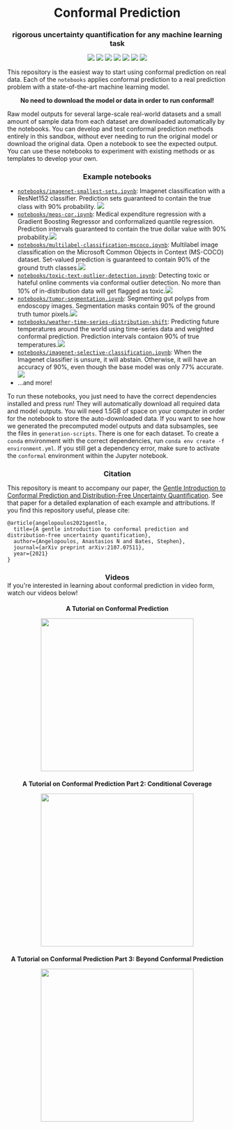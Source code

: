 <h1 align="center" style="margin-bottom:0px; border-bottom:0px; padding-bottom:0px">Conformal Prediction</h1>
<h3 align="center" style="margin-bottom:0px; border-bottom:0px; padding-bottom:0px">rigorous uncertainty quantification for any machine learning task</h3>

<p align="center">
    <a style="text-decoration:none !important;" href="https://arxiv.org/abs/2107.07511" alt="arXiv"><img src="https://img.shields.io/badge/paper-arXiv-red" /></a>
    <a style="text-decoration:none !important;" href="https://people.eecs.berkeley.edu/%7Eangelopoulos/blog/posts/gentle-intro" alt="website"><img src="https://img.shields.io/badge/website-Berkeley-yellow" /></a>
    <a style="text-decoration:none !important;" href="https://docs.conda.io/en/latest/miniconda.html" alt="package management"> <img src="https://img.shields.io/badge/conda-env-green" /></a>
    <a style="text-decoration:none !important;" href="https://opensource.org/licenses/MIT" alt="License"><img src="https://img.shields.io/badge/license-MIT-blue.svg" /></a>
    <a style="text-decoration:none !important;" href="https://www.youtube.com/watch?v=nql000Lu_iE" alt="arXiv"><img src="https://img.shields.io/youtube/views/nql000Lu_iE?style=social" /></a>
    <a style="text-decoration:none !important;" href="https://twitter.com/ml_angelopoulos?ref_src=twsrc%5Etfw" alt="package management"><img src="https://img.shields.io/twitter/follow/ml_angelopoulos?style=social" /></a>
    <a style="text-decoration:none !important;" href="https://twitter.com/stats_stephen" alt="package management"><img src="https://img.shields.io/twitter/follow/stats_stephen?style=social" /></a>
</p>

<p>
This repository is the easiest way to start using conformal prediction on real data.
Each of the <code>notebooks</code> applies conformal prediction to a real prediction problem with a state-of-the-art machine learning model.
</p>

<p align="center"> <b>No need to download the model or data in order to run conformal!</b></p>
<p>
Raw model outputs for several large-scale real-world datasets and a small amount of sample data from each dataset are downloaded automatically by the notebooks. You can develop and test conformal prediction methods entirely in this sandbox, without ever needing to run the original model or download the original data. Open a notebook to see the expected output. You can use these notebooks to experiment with existing methods or as templates to develop your own. 
</p>
<h3 align="center" style="margin-bottom:0px; border-bottom:0px; padding-bottom:0px">Example notebooks</h3>
<ul>
    <li><a href="https://github.com/aangelopoulos/conformal-prediction/blob/main/notebooks/imagenet-smallest-sets.ipynb"><code>notebooks/imagenet-smallest-sets.ipynb</code></a>: Imagenet classification with a ResNet152 classifier. Prediction sets guaranteed to contain the true class with 90% probability. <a  style="margin-top:1000px"  target="_blank" rel="noopener noreferrer" href="https://colab.research.google.com/github/aangelopoulos/conformal-prediction/blob/main/notebooks/imagenet-smallest-sets.ipynb"><img src="https://colab.research.google.com/assets/colab-badge.svg"/></a></li>
    <li><a href="https://github.com/aangelopoulos/conformal-prediction/blob/main/notebooks/meps-cqr.ipynb"><code>notebooks/meps-cqr.ipynb</code></a>: Medical expenditure regression with a Gradient Boosting Regressor and conformalized quantile regression. Prediction intervals guaranteed to contain the true dollar value with 90% probability.<a target="_blank" rel="noopener noreferrer" href="https://colab.research.google.com/github/aangelopoulos/conformal-prediction/blob/main/notebooks/imagenet-aps.ipynb"><img src="https://colab.research.google.com/assets/colab-badge.svg"/></a></li>
    <li><a href="https://github.com/aangelopoulos/conformal-prediction/blob/main/notebooks/multilabel-classification-mscoco.ipynb"><code>notebooks/multilabel-classification-mscoco.ipynb</code></a>: Multilabel image classification on the Microsoft Common Objects in Context (MS-COCO) dataset. Set-valued prediction is guaranteed to contain 90% of the ground truth classes.<a target="_blank" rel="noopener noreferrer" href="https://colab.research.google.com/github/aangelopoulos/conformal-prediction/blob/main/notebooks/multilabel-classification-mscoco.ipynb"><img src="https://colab.research.google.com/assets/colab-badge.svg"/></a></li>
    <li><a href="https://github.com/aangelopoulos/conformal-prediction/blob/main/notebooks/toxic-text-outlier-detection.ipynb"><code>notebooks/toxic-text-outlier-detection.ipynb</code></a>: Detecting toxic or hateful online comments via conformal outlier detection. No more than 10% of in-distribution data will get flagged as toxic.<a target="_blank" rel="noopener noreferrer" href="https://colab.research.google.com/github/aangelopoulos/conformal-prediction/blob/main/notebooks/toxic-text-outlier-detection.ipynb"><img src="https://colab.research.google.com/assets/colab-badge.svg"/></a></li>
    <li><a href="https://github.com/aangelopoulos/conformal-prediction/blob/main/notebooks/tumor-segmentation.ipynb"><code>notebooks/tumor-segmentation.ipynb</code></a>: Segmenting gut polyps from endoscopy images. Segmentation masks contain 90% of the ground truth tumor pixels.<a target="_blank" rel="noopener noreferrer" href="https://colab.research.google.com/github/aangelopoulos/conformal-prediction/blob/main/notebooks/tumor-segmentation.ipynb"><img src="https://colab.research.google.com/assets/colab-badge.svg"/></a></li>
    <li><a href="https://github.com/aangelopoulos/conformal-prediction/blob/main/notebooks/weather-time-series-distribution-shift.ipynb"><code>notebooks/weather-time-series-distribution-shift</code></a>: Predicting future temperatures around the world using time-series data and weighted conformal prediction. Prediction intervals contaion 90% of true temperatures.<a target="_blank" rel="noopener noreferrer" href="https://colab.research.google.com/github/aangelopoulos/conformal-prediction/blob/main/notebooks/weather-time-series-distribution-shift.ipynb"><img src="https://colab.research.google.com/assets/colab-badge.svg"/></a></li>
    <li><a href="https://github.com/aangelopoulos/conformal-prediction/blob/main/notebooks/imagenet-selective-classification.ipynb"><code>notebooks/imagenet-selective-classification.ipynb</code></a>: When the Imagenet classifier is unsure, it will abstain. Otherwise, it will have an accuracy of 90%, even though the base model was only 77% accurate.<a target="_blank" rel="noopener noreferrer" href="https://colab.research.google.com/github/aangelopoulos/conformal-prediction/blob/main/notebooks/imagenet-selective-classification.ipynb"><img src="https://colab.research.google.com/assets/colab-badge.svg"/></a></li>
    <li>...and more!</li>
</ul>
<p>
    To run these notebooks, you just need to have the correct dependencies installed and press run! They will automatically download all required data and model outputs.  You will need 1.5GB of space on your computer in order for the notebook to store the auto-downloaded data. If you want to see how we generated the precomputed model outputs and data subsamples, see the files in <code>generation-scripts</code>. There is one for each dataset. To create a <code>conda</code> environment with the correct dependencies, run <code>conda env create -f environment.yml</code>. If you still get a dependency error, make sure to activate the <code>conformal</code> environment within the Jupyter notebook.
</p>

<h3 align="center" style="margin-bottom:0px; border-bottom:0px; padding-bottom:0px">Citation</h3>
<p>
This repository is meant to accompany our paper, the <a href="https://arxiv.org/abs/2107.07511">Gentle Introduction to Conformal Prediction and Distribution-Free Uncertainty Quantification</a>.
See that paper for a detailed explanation of each example and attributions.
If you find this repository useful, please cite:
</p>
<pre><code>@article{angelopoulos2021gentle,
  title={A gentle introduction to conformal prediction and distribution-free uncertainty quantification},
  author={Angelopoulos, Anastasios N and Bates, Stephen},
  journal={arXiv preprint arXiv:2107.07511},
  year={2021}
}</code></pre>
<h3 align="center" style="margin-bottom:0px; border-bottom:0px; padding-bottom:0px">Videos</h3>
If you're interested in learning about conformal prediction in video form, watch our videos below!

<h4 align="center" style="margin-bottom:0px; border-bottom:0px; padding-bottom:0px">A Tutorial on Conformal Prediction</h4>
<p align="center"><a href="https://www.youtube.com/watch?v=nql000Lu_iE"> <img width="350" src="https://img.youtube.com/vi/nql000Lu_iE/maxresdefault.jpg" /> </a></p>

<h4 align="center" style="margin-bottom:0px; border-bottom:0px; padding-bottom:0px">A Tutorial on Conformal Prediction Part 2: Conditional Coverage</h4>
<p align="center"><a href="https://www.youtube.com/watch?v=TRx4a2u-j7M&t=701s"> <img width="350" src="https://img.youtube.com/vi/TRx4a2u-j7M/maxresdefault.jpg" /> </a></p>

<h4 align="center" style="margin-bottom:0px; border-bottom:0px; padding-bottom:0px">A Tutorial on Conformal Prediction Part 3: Beyond Conformal Prediction</h4>
<p align="center"><a href="https://www.youtube.com/watch?v=37HKrmA5gJE&t=305s"> <img width="350" src="https://img.youtube.com/vi/37HKrmA5gJE/maxresdefault.jpg" /> </a></p>
